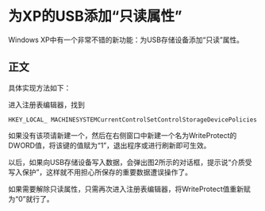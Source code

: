 # 为XP的USB添加“只读属性”

Windows XP中有一个非常不错的新功能：为USB存储设备添加“只读”属性。 

## 正文

具体实现方法如下：

进入注册表编辑器，找到

```reg
HKEY_LOCAL_ MACHINESYSTEMCurrentControlSetControlStorageDevicePolicies
```

如果没有该项请新建一个，然后在右侧窗口中新建一个名为WriteProtect的DWORD值，将该键的值赋为“1”，退出程序或进行刷新即可生效。

以后，如果向USB存储设备写入数据，会弹出图2所示的对话框，提示说“介质受写入保护”，这样就不用担心所保存的重要数据遭误操作了。

如果需要解除只读属性，只需再次进入注册表编辑器，将WriteProtect值重新赋为“0”就行了。


